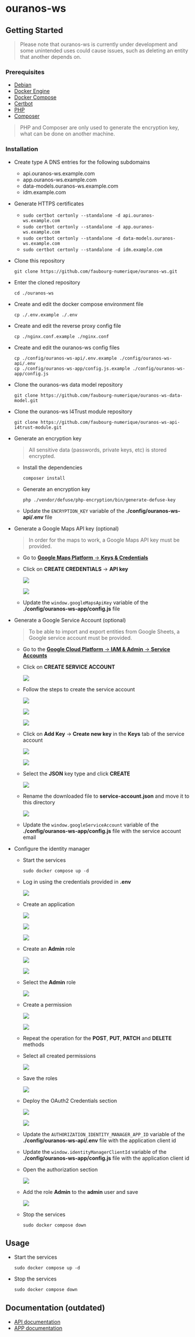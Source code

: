 # ouranos-ws

## Getting Started

> Please note that ouranos-ws is currently under development and some unintended uses could cause issues, such as deleting an entity that another depends on.

### Prerequisites

- [Debian](https://www.debian.org/)
- [Docker Engine](https://docs.docker.com/engine/install/)
- [Docker Compose](https://docs.docker.com/compose/install/)
- [Certbot](https://certbot.eff.org/instructions?ws=other&os=debianbuster)
- [PHP](https://www.php.net/downloads/)
- [Composer](https://getcomposer.org/download/)

> PHP and Composer are only used to generate the encryption key, what can be done on another machine.

### Installation

- Create type A DNS entries for the following subdomains

    - api.ouranos-ws.example.com
    - app.ouranos-ws.example.com
    - data-models.ouranos-ws.example.com
    - idm.example.com

- Generate HTTPS certificates

    - `sudo certbot certonly --standalone -d api.ouranos-ws.example.com`
    - `sudo certbot certonly --standalone -d app.ouranos-ws.example.com`
    - `sudo certbot certonly --standalone -d data-models.ouranos-ws.example.com`
    - `sudo certbot certonly --standalone -d idm.example.com`

- Clone this repository

    ```
    git clone https://github.com/faubourg-numerique/ouranos-ws.git
    ```

- Enter the cloned repository

    ```
    cd ./ouranos-ws
    ```

- Create and edit the docker compose environment file

    ```
    cp ./.env.example ./.env
    ```

- Create and edit the reverse proxy config file

    ```
    cp ./nginx.conf.example ./nginx.conf
    ```

- Create and edit the ouranos-ws config files

    ```
    cp ./config/ouranos-ws-api/.env.example ./config/ouranos-ws-api/.env
    cp ./config/ouranos-ws-app/config.js.example ./config/ouranos-ws-app/config.js
    ```

- Clone the ouranos-ws data model repository

    ```
    git clone https://github.com/faubourg-numerique/ouranos-ws-data-model.git
    ```

- Clone the ouranos-ws I4Trust module repository

    ```
    git clone https://github.com/faubourg-numerique/ouranos-ws-api-i4trust-module.git
    ```

- Generate an encryption key
    > All sensitive data (passwords, private keys, etc) is stored encrypted.

    - Install the dependencies

        ```
        composer install
        ```

    - Generate an encryption key

        ```
        php ./vendor/defuse/php-encryption/bin/generate-defuse-key
        ```

    - Update the `ENCRYPTION_KEY` variable of the **./config/ouranos-ws-api/.env** file

- Generate a Google Maps API key (optional)

    > In order for the maps to work, a Google Maps API key must be provided.

    - Go to [**Google Maps Platform** → **Keys & Credentials**](https://console.cloud.google.com/google/maps-apis/credentials)

    - Click on **CREATE CREDENTIALS** → **API key**

        ![](images/be678877-7604-4b1c-a1e8-b78f73e60842.png)

        ![](images/eabd9743-a2c2-45cc-91c9-fea778e38990.png)

    - Update the `window.googleMapsApiKey` variable of the **./config/ouranos-ws-app/config.js** file

- Generate a Google Service Account (optional)

    > To be able to import and export entities from Google Sheets, a Google service account must be provided.

    - Go to the [**Google Cloud Platform** → **IAM & Admin** → **Service Accounts**](https://console.cloud.google.com/iam-admin/serviceaccounts)

    - Click on **CREATE SERVICE ACCOUNT**

        ![](images/c8f7515f-5c9c-49b1-9fe6-3db70d83e9f2.png)

    - Follow the steps to create the service account

        ![](images/9fe47d42-54c4-429a-a6bf-cbdfbc897fa1.png)

        ![](images/6de4ce1a-41a2-4f0e-a69d-e0b14664f62a.png)

        ![](images/e69eb6af-1d1f-42a4-919c-29b1be740e88.png)

    - Click on **Add Key** → **Create new key** in the **Keys** tab of the service account

        ![](images/0fd60344-c1c4-4ec8-9a0c-1de2b44cc7b8.png)

        ![](images/e69eb6af-1d1f-42a4-919c-29b1be740e88.png)

    - Select the **JSON** key type and click **CREATE**

        ![](images/f4766098-6f5d-49d6-83db-50e4a35bd9ad.png)

    - Rename the downloaded file to **service-account.json** and move it to this directory

        ![](images/f06f66f0-4637-4e4e-a696-3eaa716e4f2a.png)

    - Update the `window.googleServiceAccount` variable of the **./config/ouranos-ws-app/config.js** file with the service account email

- Configure the identity manager

    - Start the services

        ```
        sudo docker compose up -d
        ```

    - Log in using the credentials provided in **.env**

        ![](images/97857790-4b98-40d3-889d-8d7456313086.png)

    - Create an application

        ![](images/e7a0751d-3fc1-406b-bbaa-78d07ade3eba.png)

        ![](images/c4507ff8-9275-4e30-b275-864a05d70877.png)

        ![](images/ab0081bf-5ac2-4925-8991-dd25a162b1e5.png)

    - Create an **Admin** role

        ![](images/72bbf4dd-544b-4d8a-a008-fb50496488c5.png)

        ![](images/49d99c7f-3f13-4fd6-8b18-86484e6a2bcf.png)

    - Select the **Admin** role

        ![](images/4bac22ca-6541-4f80-9ae3-f1493bc8332f.png)

    - Create a permission

        ![](images/f75caf35-d2e2-461e-9bfd-7f282b6fa4d1.png)

        ![](images/6bc9a291-a84d-4f59-8daf-df746eb5496e.png)

    - Repeat the operation for the **POST**, **PUT**, **PATCH** and **DELETE** methods

    - Select all created permissions

        ![](images/3ce015af-4160-496f-8151-6b37c3239a24.png)

    - Save the roles

        ![](images/fb564c35-edd3-462d-af83-7a98c2c9ffa3.png)

    - Deploy the OAuth2 Credentials section

        ![](images/3f0b10a7-0d2c-4c62-a615-e4a2d8e6295f.png)

        ![](images/da07810c-cfd1-4946-ab50-dc74ffa3ba39.png)

    - Update the `AUTHORIZATION_IDENTITY_MANAGER_APP_ID` variable of the **./config/ouranos-ws-api/.env** file with the application client id

    - Update the `window.identityManagerClientId` variable of the **./config/ouranos-ws-app/config.js** file with the application client id

    - Open the authorization section

        ![](images/d29a14b4-75a8-461c-84a9-deebee750e2b.png)

    - Add the role **Admin** to the **admin** user and save

        ![](images/36ea0958-f088-467e-acd1-182195a8c1df.png)

    - Stop the services

        ```
        sudo docker compose down
        ```

## Usage

- Start the services

    ```
    sudo docker compose up -d
    ```

- Stop the services

    ```
    sudo docker compose down
    ```

## Documentation (outdated)

- [API documentation](https://faubourg-numerique.gitbook.io/ouranos-ws-api/)
- [APP documentation](https://faubourg-numerique.gitbook.io/ouranos-ws-ui/)
